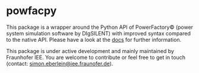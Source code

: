 # powfacpy
This package is a wrapper around the Python API of PowerFactory&copy; (power system simulation software by DIgSILENT) with improved syntax compared to the native API. Please have a look at the [docs](https://fraunhiee-unikassel-powsysstability.github.io/powfacpy/html/index.html) for further information. 

This package is under active development and mainly maintained by Fraunhofer IEE. You are welcome to contribute or feel free to get in touch (contact: simon.eberlein@iee.fraunofer.de). 
